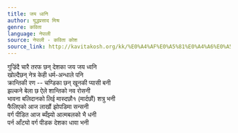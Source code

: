 ```yaml
---
title: जय ध्वनि
author: युद्धप्रसाद मिश्र
genre: कविता
language: नेपाली
source: नेपाली - कविता कोश
source_link: http://kavitakosh.org/kk/%E0%A4%AF%E0%A5%81%E0%A4%A6%E0%A5%8D%E0%A4%A7%E0%A4%AA%E0%A5%8D%E0%A4%B0%E0%A4%B8%E0%A4%BE%E0%A4%A6_%E0%A4%AE%E0%A4%BF%E0%A4%B6%E0%A5%8D%E0%A4%B0
---
```


गुज्रिंदै चारै तरफ छन् देशका जय जय ध्वनि  
खोल्दैछन् नेत्र केही धर्म-अन्धाले पनि  
क्रान्तिकी रण -- चण्डिका छन् खूनकी प्यासी बनी  
झल्कने बेला छ ऐले शान्तिको नव रोसनी  
भावना बलिदानको लिई मास्दछौ१ (मार्दछौं) शत्रु भनी  
फैलिएको आज लाखौं झोपडिमा सन्सनी  
वर्ग पीडित आज ब्यँझ्यो आत्मबलको भै धनी  
पर्न आँट्यो वर्ग पीडक देशका धावा भनी
